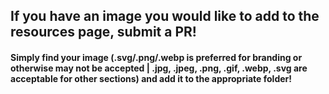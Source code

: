 ## If you have an image you would like to add to the resources page, submit a PR!

#### Simply find your image (.svg/.png/.webp is preferred for branding or otherwise may not be accepted | .jpg, .jpeg, .png, .gif, .webp, .svg are acceptable for other sections) and add it to the appropriate folder!
